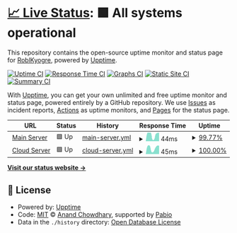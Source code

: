 # [📈 Live Status](https://status.craftingcomrades.net): <!--live status--> **🟩 All systems operational**

This repository contains the open-source uptime monitor and status page for [RoblKyogre](https://roblkyogre.craftingcomrades.net), powered by [Upptime](https://github.com/upptime/upptime).

[![Uptime CI](https://github.com/RoblKyogre/uptime/workflows/Uptime%20CI/badge.svg)](https://github.com/RoblKyogre/uptime/actions?query=workflow%3A%22Uptime+CI%22)
[![Response Time CI](https://github.com/RoblKyogre/uptime/workflows/Response%20Time%20CI/badge.svg)](https://github.com/RoblKyogre/uptime/actions?query=workflow%3A%22Response+Time+CI%22)
[![Graphs CI](https://github.com/RoblKyogre/uptime/workflows/Graphs%20CI/badge.svg)](https://github.com/RoblKyogre/uptime/actions?query=workflow%3A%22Graphs+CI%22)
[![Static Site CI](https://github.com/RoblKyogre/uptime/workflows/Static%20Site%20CI/badge.svg)](https://github.com/RoblKyogre/uptime/actions?query=workflow%3A%22Static+Site+CI%22)
[![Summary CI](https://github.com/RoblKyogre/uptime/workflows/Summary%20CI/badge.svg)](https://github.com/RoblKyogre/uptime/actions?query=workflow%3A%22Summary+CI%22)

With [Upptime](https://upptime.js.org), you can get your own unlimited and free uptime monitor and status page, powered entirely by a GitHub repository. We use [Issues](https://github.com/RoblKyogre/uptime/issues) as incident reports, [Actions](https://github.com/RoblKyogre/uptime/actions) as uptime monitors, and [Pages](https://status.craftingcomrades.net) for the status page.

<!--start: status pages-->
<!-- This summary is generated by Upptime (https://github.com/upptime/upptime) -->
<!-- Do not edit this manually, your changes will be overwritten -->
<!-- prettier-ignore -->
| URL | Status | History | Response Time | Uptime |
| --- | ------ | ------- | ------------- | ------ |
| <img alt="" src="https://icons.duckduckgo.com/ip3/null.ico" height="13"> [Main Server](craftingcomrades.net) | 🟩 Up | [main-server.yml](https://github.com/RoblKyogre/uptime/commits/HEAD/history/main-server.yml) | <details><summary><img alt="Response time graph" src="./graphs/main-server/response-time-week.png" height="20"> 44ms</summary><br><a href="https://status.craftingcomrades.net/history/main-server"><img alt="Response time 48" src="https://img.shields.io/endpoint?url=https%3A%2F%2Fraw.githubusercontent.com%2FRoblKyogre%2Fuptime%2FHEAD%2Fapi%2Fmain-server%2Fresponse-time.json"></a><br><a href="https://status.craftingcomrades.net/history/main-server"><img alt="24-hour response time 11" src="https://img.shields.io/endpoint?url=https%3A%2F%2Fraw.githubusercontent.com%2FRoblKyogre%2Fuptime%2FHEAD%2Fapi%2Fmain-server%2Fresponse-time-day.json"></a><br><a href="https://status.craftingcomrades.net/history/main-server"><img alt="7-day response time 44" src="https://img.shields.io/endpoint?url=https%3A%2F%2Fraw.githubusercontent.com%2FRoblKyogre%2Fuptime%2FHEAD%2Fapi%2Fmain-server%2Fresponse-time-week.json"></a><br><a href="https://status.craftingcomrades.net/history/main-server"><img alt="30-day response time 49" src="https://img.shields.io/endpoint?url=https%3A%2F%2Fraw.githubusercontent.com%2FRoblKyogre%2Fuptime%2FHEAD%2Fapi%2Fmain-server%2Fresponse-time-month.json"></a><br><a href="https://status.craftingcomrades.net/history/main-server"><img alt="1-year response time 48" src="https://img.shields.io/endpoint?url=https%3A%2F%2Fraw.githubusercontent.com%2FRoblKyogre%2Fuptime%2FHEAD%2Fapi%2Fmain-server%2Fresponse-time-year.json"></a></details> | <details><summary><a href="https://status.craftingcomrades.net/history/main-server">99.77%</a></summary><a href="https://status.craftingcomrades.net/history/main-server"><img alt="All-time uptime 99.95%" src="https://img.shields.io/endpoint?url=https%3A%2F%2Fraw.githubusercontent.com%2FRoblKyogre%2Fuptime%2FHEAD%2Fapi%2Fmain-server%2Fuptime.json"></a><br><a href="https://status.craftingcomrades.net/history/main-server"><img alt="24-hour uptime 100.00%" src="https://img.shields.io/endpoint?url=https%3A%2F%2Fraw.githubusercontent.com%2FRoblKyogre%2Fuptime%2FHEAD%2Fapi%2Fmain-server%2Fuptime-day.json"></a><br><a href="https://status.craftingcomrades.net/history/main-server"><img alt="7-day uptime 99.77%" src="https://img.shields.io/endpoint?url=https%3A%2F%2Fraw.githubusercontent.com%2FRoblKyogre%2Fuptime%2FHEAD%2Fapi%2Fmain-server%2Fuptime-week.json"></a><br><a href="https://status.craftingcomrades.net/history/main-server"><img alt="30-day uptime 99.95%" src="https://img.shields.io/endpoint?url=https%3A%2F%2Fraw.githubusercontent.com%2FRoblKyogre%2Fuptime%2FHEAD%2Fapi%2Fmain-server%2Fuptime-month.json"></a><br><a href="https://status.craftingcomrades.net/history/main-server"><img alt="1-year uptime 99.95%" src="https://img.shields.io/endpoint?url=https%3A%2F%2Fraw.githubusercontent.com%2FRoblKyogre%2Fuptime%2FHEAD%2Fapi%2Fmain-server%2Fuptime-year.json"></a></details>
| <img alt="" src="https://icons.duckduckgo.com/ip3/null.ico" height="13"> [Cloud Server](via.craftingcomrades.net) | 🟩 Up | [cloud-server.yml](https://github.com/RoblKyogre/uptime/commits/HEAD/history/cloud-server.yml) | <details><summary><img alt="Response time graph" src="./graphs/cloud-server/response-time-week.png" height="20"> 45ms</summary><br><a href="https://status.craftingcomrades.net/history/cloud-server"><img alt="Response time 53" src="https://img.shields.io/endpoint?url=https%3A%2F%2Fraw.githubusercontent.com%2FRoblKyogre%2Fuptime%2FHEAD%2Fapi%2Fcloud-server%2Fresponse-time.json"></a><br><a href="https://status.craftingcomrades.net/history/cloud-server"><img alt="24-hour response time 4" src="https://img.shields.io/endpoint?url=https%3A%2F%2Fraw.githubusercontent.com%2FRoblKyogre%2Fuptime%2FHEAD%2Fapi%2Fcloud-server%2Fresponse-time-day.json"></a><br><a href="https://status.craftingcomrades.net/history/cloud-server"><img alt="7-day response time 45" src="https://img.shields.io/endpoint?url=https%3A%2F%2Fraw.githubusercontent.com%2FRoblKyogre%2Fuptime%2FHEAD%2Fapi%2Fcloud-server%2Fresponse-time-week.json"></a><br><a href="https://status.craftingcomrades.net/history/cloud-server"><img alt="30-day response time 54" src="https://img.shields.io/endpoint?url=https%3A%2F%2Fraw.githubusercontent.com%2FRoblKyogre%2Fuptime%2FHEAD%2Fapi%2Fcloud-server%2Fresponse-time-month.json"></a><br><a href="https://status.craftingcomrades.net/history/cloud-server"><img alt="1-year response time 53" src="https://img.shields.io/endpoint?url=https%3A%2F%2Fraw.githubusercontent.com%2FRoblKyogre%2Fuptime%2FHEAD%2Fapi%2Fcloud-server%2Fresponse-time-year.json"></a></details> | <details><summary><a href="https://status.craftingcomrades.net/history/cloud-server">100.00%</a></summary><a href="https://status.craftingcomrades.net/history/cloud-server"><img alt="All-time uptime 100.00%" src="https://img.shields.io/endpoint?url=https%3A%2F%2Fraw.githubusercontent.com%2FRoblKyogre%2Fuptime%2FHEAD%2Fapi%2Fcloud-server%2Fuptime.json"></a><br><a href="https://status.craftingcomrades.net/history/cloud-server"><img alt="24-hour uptime 100.00%" src="https://img.shields.io/endpoint?url=https%3A%2F%2Fraw.githubusercontent.com%2FRoblKyogre%2Fuptime%2FHEAD%2Fapi%2Fcloud-server%2Fuptime-day.json"></a><br><a href="https://status.craftingcomrades.net/history/cloud-server"><img alt="7-day uptime 100.00%" src="https://img.shields.io/endpoint?url=https%3A%2F%2Fraw.githubusercontent.com%2FRoblKyogre%2Fuptime%2FHEAD%2Fapi%2Fcloud-server%2Fuptime-week.json"></a><br><a href="https://status.craftingcomrades.net/history/cloud-server"><img alt="30-day uptime 100.00%" src="https://img.shields.io/endpoint?url=https%3A%2F%2Fraw.githubusercontent.com%2FRoblKyogre%2Fuptime%2FHEAD%2Fapi%2Fcloud-server%2Fuptime-month.json"></a><br><a href="https://status.craftingcomrades.net/history/cloud-server"><img alt="1-year uptime 100.00%" src="https://img.shields.io/endpoint?url=https%3A%2F%2Fraw.githubusercontent.com%2FRoblKyogre%2Fuptime%2FHEAD%2Fapi%2Fcloud-server%2Fuptime-year.json"></a></details>

<!--end: status pages-->

[**Visit our status website →**](https://status.craftingcomrades.net)

## 📄 License

- Powered by: [Upptime](https://github.com/upptime/upptime)
- Code: [MIT](./LICENSE) © [Anand Chowdhary](https://anandchowdhary.com), supported by [Pabio](https://pabio.com)
- Data in the `./history` directory: [Open Database License](https://opendatacommons.org/licenses/odbl/1-0/)
